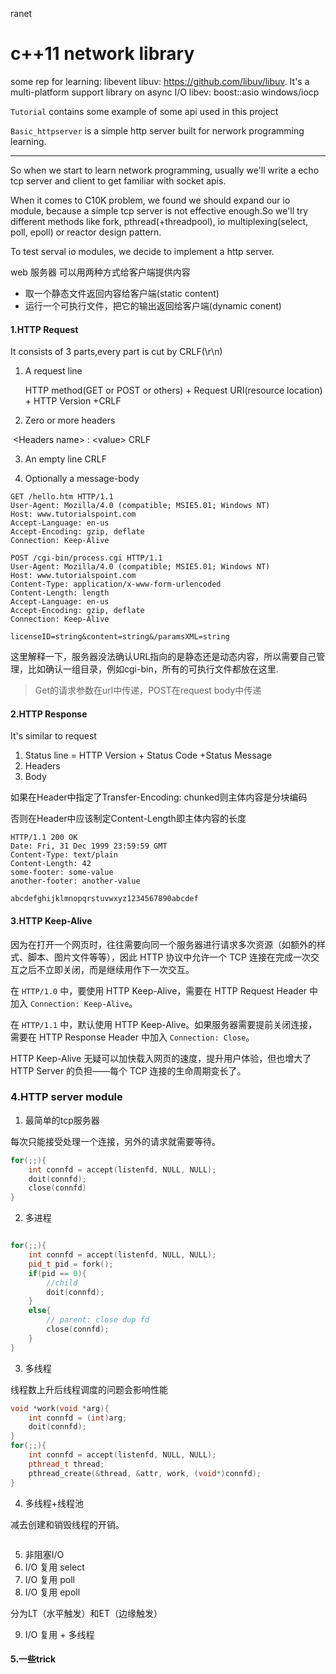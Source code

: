ranet

c++11 network library
=======
some rep for learning:
libevent
libuv: https://github.com/libuv/libuv. It's a multi-platform support library on async I/O
libev: 
boost::asio
windows/iocp



`Tutorial` contains some example of some api used in this project

`Basic_httpserver` is a simple http server built for nerwork programming learning.

------

So when we start to learn network programming, usually we'll write a echo tcp server and client to get familiar with socket apis.

When it comes to C10K problem, we found we should expand our io module, because a simple tcp server is not effective enough.So we'll try different methods like fork, pthread(+threadpool), io multiplexing(select, poll, epoll) or reactor design pattern.

To test serval io modules, we decide to implement a http server.

web 服务器 可以用两种方式给客户端提供内容

- 取一个静态文件返回内容给客户端(static content)
- 运行一个可执行文件，把它的输出返回给客户端(dynamic conent)

#### 1.HTTP Request

It consists of 3 parts,every part is cut by CRLF(\r\n)

1. A request line 

   HTTP method(GET or POST or others) + Request URI(resource location) + HTTP Version +CRLF

2. Zero or more headers

​       \<Headers name> : \<value> CRLF

3. An empty line CRLF

4. Optionally a message-body

```http
GET /hello.htm HTTP/1.1
User-Agent: Mozilla/4.0 (compatible; MSIE5.01; Windows NT)
Host: www.tutorialspoint.com
Accept-Language: en-us
Accept-Encoding: gzip, deflate
Connection: Keep-Alive
```

```http
POST /cgi-bin/process.cgi HTTP/1.1
User-Agent: Mozilla/4.0 (compatible; MSIE5.01; Windows NT)
Host: www.tutorialspoint.com
Content-Type: application/x-www-form-urlencoded
Content-Length: length
Accept-Language: en-us
Accept-Encoding: gzip, deflate
Connection: Keep-Alive

licenseID=string&content=string&/paramsXML=string
```

这里解释一下，服务器没法确认URL指向的是静态还是动态内容，所以需要自己管理，比如确认一组目录，例如cgi-bin，所有的可执行文件都放在这里.

> Get的请求参数在url中传递，POST在request body中传递



#### 2.HTTP Response

It's similar to request

1. Status line = HTTP Version + Status Code +Status Message 
2. Headers
3. Body

如果在Header中指定了Transfer-Encoding: chunked则主体内容是分块编码

否则在Header中应该制定Content-Length即主体内容的长度

```http
HTTP/1.1 200 OK
Date: Fri, 31 Dec 1999 23:59:59 GMT
Content-Type: text/plain
Content-Length: 42
some-footer: some-value
another-footer: another-value

abcdefghijklmnopqrstuvwxyz1234567890abcdef
```

####  3.HTTP Keep-Alive

因为在打开一个网页时，往往需要向同一个服务器进行请求多次资源（如额外的样式、脚本、图片文件等等），因此 HTTP 协议中允许一个 TCP 连接在完成一次交互之后不立即关闭，而是继续用作下一次交互。

在 `HTTP/1.0` 中，要使用 HTTP Keep-Alive，需要在 HTTP Request Header 中加入 `Connection: Keep-Alive`。

在 `HTTP/1.1` 中，默认使用 HTTP Keep-Alive。如果服务器需要提前关闭连接，需要在 HTTP Response Header 中加入 `Connection: Close`。

HTTP Keep-Alive 无疑可以加快载入网页的速度，提升用户体验，但也增大了 HTTP Server 的负担——每个 TCP 连接的生命周期变长了。

### 4.HTTP server module

1. 最简单的tcp服务器

每次只能接受处理一个连接，另外的请求就需要等待。

```c++
for(;;){
	int connfd = accept(listenfd, NULL, NULL);
    doit(connfd);
    close(connfd)
}
```

2. 多进程

```c++

for(;;){
    int connfd = accept(listenfd, NULL, NULL);
    pid_t pid = fork();
    if(pid == 0){
        //child 
        doit(connfd);
    }
    else{
        // parent: close dup fd
        close(connfd);
    }
}
```

3.  多线程

线程数上升后线程调度的问题会影响性能

```c++
void *work(void *arg){
    int connfd = (int)arg;
    doit(connfd);
}
for(;;){
    int connfd = accept(listenfd, NULL, NULL);
    pthread_t thread;
    pthread_create(&thread, &attr, work, (void*)connfd);
}
```

4. 多线程+线程池

减去创建和销毁线程的开销。

```c++

```



5. 非阻塞I/O
6. I/O 复用 select
7. I/O 复用 poll
8. I/O 复用 epoll

分为LT（水平触发）和ET（边缘触发）

9. I/O 复用 + 多线程



#### 5.一些trick





